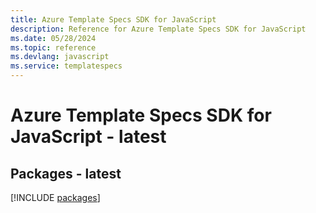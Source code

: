 ```yaml
---
title: Azure Template Specs SDK for JavaScript
description: Reference for Azure Template Specs SDK for JavaScript
ms.date: 05/28/2024
ms.topic: reference
ms.devlang: javascript
ms.service: templatespecs
---
```

# Azure Template Specs SDK for JavaScript - latest
## Packages - latest
[!INCLUDE [packages](template-specs-index.md)]